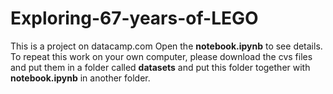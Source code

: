 # Exploring-67-years-of-LEGO
This is a project on datacamp.com
Open the **notebook.ipynb** to see details.
To repeat this work on your own computer, please download the cvs files and put them in a folder called **datasets** and put this folder together with **notebook.ipynb** in another folder.

